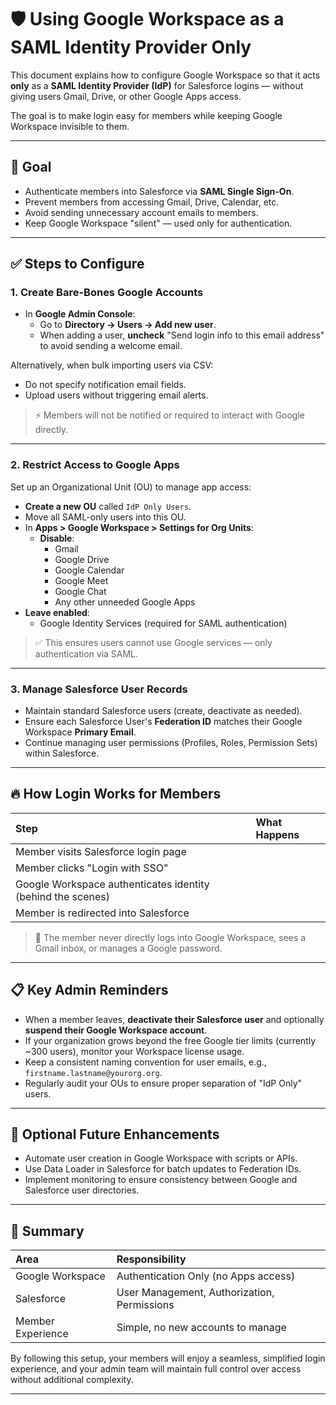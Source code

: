 # 🛡️ Using Google Workspace as a SAML Identity Provider Only

This document explains how to configure Google Workspace so that it acts **only** as a **SAML Identity Provider (IdP)** for Salesforce logins — without giving users Gmail, Drive, or other Google Apps access.

The goal is to make login easy for members while keeping Google Workspace invisible to them.

---

## 🎯 Goal

- Authenticate members into Salesforce via **SAML Single Sign-On**.
- Prevent members from accessing Gmail, Drive, Calendar, etc.
- Avoid sending unnecessary account emails to members.
- Keep Google Workspace "silent" — used only for authentication.

---

## ✅ Steps to Configure

### 1. Create Bare-Bones Google Accounts

- In **Google Admin Console**:
  - Go to **Directory → Users → Add new user**.
  - When adding a user, **uncheck** "Send login info to this email address" to avoid sending a welcome email.

Alternatively, when bulk importing users via CSV:
- Do not specify notification email fields.
- Upload users without triggering email alerts.

> ⚡ Members will not be notified or required to interact with Google directly.

---

### 2. Restrict Access to Google Apps

Set up an Organizational Unit (OU) to manage app access:

- **Create a new OU** called `IdP Only Users`.
- Move all SAML-only users into this OU.
- In **Apps > Google Workspace > Settings for Org Units**:
  - **Disable**:
    - Gmail
    - Google Drive
    - Google Calendar
    - Google Meet
    - Google Chat
    - Any other unneeded Google Apps
- **Leave enabled**:
  - Google Identity Services (required for SAML authentication)

> ✅ This ensures users cannot use Google services — only authentication via SAML.

---

### 3. Manage Salesforce User Records

- Maintain standard Salesforce users (create, deactivate as needed).
- Ensure each Salesforce User's **Federation ID** matches their Google Workspace **Primary Email**.
- Continue managing user permissions (Profiles, Roles, Permission Sets) within Salesforce.

---

## 🔥 How Login Works for Members

| Step | What Happens |
|:---|:---|
| Member visits Salesforce login page | |
| Member clicks "Login with SSO" | |
| Google Workspace authenticates identity (behind the scenes) | |
| Member is redirected into Salesforce | |

> 🧠 The member never directly logs into Google Workspace, sees a Gmail inbox, or manages a Google password.

---

## 📋 Key Admin Reminders

- When a member leaves, **deactivate their Salesforce user** and optionally **suspend their Google Workspace account**.
- If your organization grows beyond the free Google tier limits (currently ~300 users), monitor your Workspace license usage.
- Keep a consistent naming convention for user emails, e.g., `firstname.lastname@yourorg.org`.
- Regularly audit your OUs to ensure proper separation of "IdP Only" users.

---

## 🚀 Optional Future Enhancements

- Automate user creation in Google Workspace with scripts or APIs.
- Use Data Loader in Salesforce for batch updates to Federation IDs.
- Implement monitoring to ensure consistency between Google and Salesforce user directories.

---

## 🧠 Summary

| Area | Responsibility |
|:---|:---|
| Google Workspace | Authentication Only (no Apps access) |
| Salesforce | User Management, Authorization, Permissions |
| Member Experience | Simple, no new accounts to manage |

By following this setup, your members will enjoy a seamless, simplified login experience, and your admin team will maintain full control over access without additional complexity.

---
